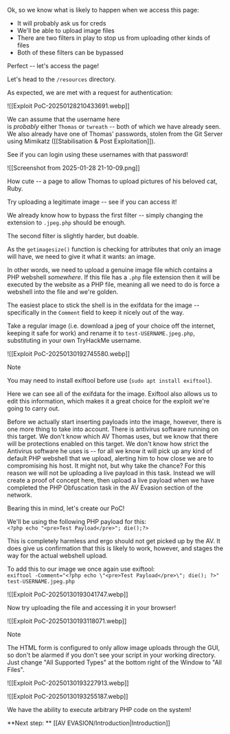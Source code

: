Ok, so we know what is likely to happen when we access this page:

- It will probably ask us for creds
- We'll be able to upload image files
- There are two filters in play to stop us from uploading other kinds of files
- Both of these filters can be bypassed

Perfect -- let's access the page!

Let's head to the `/resources` directory.

As expected, we are met with a request for authentication:

![[Exploit PoC-20250128210433691.webp]]

We can assume that the username here is _probably_ either `Thomas` or `twreath` -- both of which we have already seen. We also already have one of Thomas' passwords, stolen from the Git Server using Mimikatz ([[Stabilisation & Post Exploitation]]).

See if you can login using these usernames with that password!

![[Screenshot from 2025-01-28 21-10-09.png]]

How cute -- a page to allow Thomas to upload pictures of his beloved cat, Ruby.

Try uploading a legitimate image -- see if you can access it!

We already know how to bypass the first filter -- simply changing the extension to `.jpeg.php` should be enough.

The second filter is slightly harder, but doable.

As the `getimagesize()` function is checking for attributes that only an image will have, we need to give it what it wants: an image.

In other words, we need to upload a genuine image file which contains a PHP webshell _somewhere_. If this file has a `.php` file extension then it will be executed by the website as a PHP file, meaning all we need to do is force a webshell into the file and we're golden.

The easiest place to stick the shell is in the exifdata for the image -- specifically in the `Comment` field to keep it nicely out of the way.

Take a regular image (i.e. download a jpeg of your choice off the internet, keeping it safe for work) and rename it to `test-USERNAME.jpeg.php`, substituting in your own TryHackMe username.

![[Exploit PoC-20250130192745580.webp]]

> [!Note]
>You may need to install exiftool before use (`sudo apt install exiftool`).

Here we can see all of the exifdata for the image. Exiftool also allows us to edit this information, which makes it a great choice for the exploit we're going to carry out.

Before we actually start inserting payloads into the image, however, there is one more thing to take into account. There is antivirus software running on this target. We don't know which AV Thomas uses, but we know that there will be protections enabled on this target. We don't know how strict the Antivirus software he uses is -- for all we know it will pick up any kind of default PHP webshell that we upload, alerting him to how close we are to compromising his host. It might not, but why take the chance? For this reason we will not be uploading a live payload in this task. Instead we will create a proof of concept here, then upload a live payload when we have completed the PHP Obfuscation task in the AV Evasion section of the network.

Bearing this in mind, let's create our PoC!

We'll be using the following PHP payload for this:  
`<?php echo "<pre>Test Payload</pre>"; die();?>   `

This is completely harmless and ergo should not get picked up by the AV. It does give us confirmation that this is likely to work, however, and stages the way for the actual webshell upload.

To add this to our image we once again use exiftool:  
`exiftool -Comment="<?php echo \"<pre>Test Payload</pre>\"; die(); ?>" test-USERNAME.jpeg.php`

![[Exploit PoC-20250130193041747.webp]]

Now try uploading the file and accessing it in your browser!

![[Exploit PoC-20250130193118071.webp]]

> [!Note]
>The HTML form is configured to only allow image uploads through the GUI, so don't be alarmed if you don't see your script in your working directory. Just change "All Supported Types" at the bottom right of the Window to "All Files".

![[Exploit PoC-20250130193227913.webp]]

![[Exploit PoC-20250130193255187.webp]]

We have the ability to execute arbitrary PHP code on the system!

**Next step: ** [[AV EVASION/Introduction|Introduction]]
